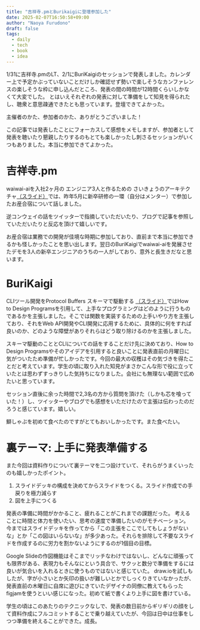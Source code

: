 ```yaml
---
title: "吉祥寺.pmとBurikaigiに登壇参加した"
date: 2025-02-07T16:50:58+09:00
author: "Naoya Furudono"
draft: false
tags:
  - daily
  - tech
  - book
  - idea
---
```


1/31に吉祥寺.pmのLT、2/1にBuriKaigiのセッションで発表しました。カレンダー上で予定かぶっていないことだけしか確認せず勢いで楽しそうなカンファレンスの楽しそうな枠に申し込んだところ、発表の間の時間が12時間くらいしかなくて大変でした。
とはいえそれぞれの発表に対して準備をして知見を得られたし、聴衆と意思疎通できたとも思っています。登壇できてよかった。

主催者のかた、参加者のかた、ありがとうございました！

この記事では発表したことにフォーカスして感想をメモしますが、参加者として発表を聴いたり懇親したりするのもとても楽しかったし刺さるセッションがいくつもありました。本当に参加できてよかった。

# 吉祥寺.pm

waiwai-aiを入社2ヶ月の エンジニア3人と作るための さいきょうのアーキテクチャ[（スライド）](https://speakerdeck.com/naoyafurudono/waiwai-aiworu-she-2keyue-no-ensinia3ren-tozuo-rutameno-saikiyounoakitekutiya)では、昨年5月に新卒研修の一環（自分はメンター）で参加したお産合宿について話しました。

逆コンウェイの話をツイッターで指摘していただいたり、ブログで記事を参照していただいたりと反応を頂けて嬉しいです。

お産合宿は業務での開発が佳境な時期に参加しており、直前まで本当に参加できるかも怪しかったことを思い出します。翌日のBuriKaigiでwaiwai-aiを発展させたデモを3人の新卒エンジニアのうちの一人がしており、意外と長生きだなと思います。

# BuriKaigi

CLIツール開発をProtocol Buffers スキーマで駆動する
[（スライド）](https://speakerdeck.com/naoyafurudono/cliturukai-fa-woprotocol-buffers-sukimadequ-dong-suru)ではHow to Design Programsを引用して、上手なプログラミングはどのように行うものであるかを主張しました。そこでは関数を実装するための上手いやり方を主張しており、それをWeb API開発やCLI開発に応用するために、具体的に何をすれば良いのか、どのような障壁がありそれらはどう取り除けるのかを主張しました。

スキーマ駆動のこととCLIについての話をすることだけ先に決めており、How to Design Programsやそのアイデアを引用すると良いことに発表直前の月曜日に気がついたため準備が忙しかったです。今回の最大の収穫はその気づきを得たことだと考えています。学生の頃に取り入れた知見がまさかこんな形で役に立っていたとは思わずすっきりした気持ちになりました。会社にも無理ない範囲で広めたいと思っています。

セッション直後に余った時間で2,3名の方から質問を頂けた（しかも芯を喰っていた！）し、ツイッターやブログでも感想をいただけたので主張は伝わったのだろうと感じています。嬉しい。

鰤しゃぶを初めて食べたのですがとてもおいしかったです。また食べたい。

# 裏テーマ: 上手に発表準備する

また今回は資料作りについて裏テーマを二つ設けていて、それらがうまくいったのも嬉しかったポイント。

1. スライドデッキの構成を決めてからスライドをつくる。スライド作成での手戻りを極力減らす
1. 図を上手につくる

発表の準備に時間がかかること、疲れることがこれまでの課題だった。
考えることに時間と体力を使いたい、思考の速度で準備したいのがモチベーション。
今まではスライドデッキを作ってから「この主張をここでしてもしょうがないな」とか「この図はいらないな」が多少あった。それらを排除して不要なスライドを作成するのに労力を割かないようにするのが1個目の目標。

Google Slideの作図機能はそこまでリッチなわけではないし、どんなに頑張っても限界がある、表現力もそんなにという具合で、サクッと数分で準備をするには良いが気合いを入れるときに使うものではないと感じていた。
draw.ioを試しもしたが、字が小さいとか矢印の扱いが難しいとかでしっくりきていなかったが、発表直前の木曜日に自席に遊びにきていたデザイナの同僚に教えてもらったfigjamを使うといい感じになった。初めて紙で書くより上手に図を書けている。

学生の頃はこのあたりのテクニックなしで、発表の数日前からギリギリの顔をして資料作成にフルコミットすることで乗り越えていたが、今回は日中は仕事をしつつ準備を終えることができた。成長。
